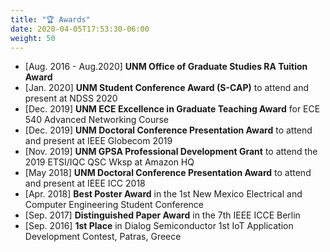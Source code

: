 ```yaml
---
title: "🏆 Awards"
date: 2020-04-05T17:53:30-06:00
weight: 50
---
```


* [Aug. 2016 - Aug.2020] **UNM Office of Graduate Studies RA Tuition Award** 
* [Jan. 2020]  **UNM Student Conference Award (S-CAP)** to attend and present at NDSS 2020
* [Dec. 2019] **UNM ECE Excellence in Graduate Teaching Award** for ECE 540 Advanced Networking Course
* [Dec. 2019] **UNM Doctoral Conference Presentation Award** to attend and present at IEEE Globecom 2019
* [Nov. 2019] **UNM GPSA Professional Development Grant** to attend the 2019 ETSI/IQC QSC Wksp at Amazon HQ
* [May 2018]  **UNM Doctoral Conference Presentation Award**  to attend and present at IEEE ICC 2018
* [Apr. 2018] **Best Poster Award** in the 1st New Mexico Electrical and Computer Engineering Student Conference  
* [Sep. 2017] **Distinguished Paper Award** in the 7th IEEE ICCE Berlin  
* [Sep. 2016] **1st Place** in Dialog Semiconductor 1st IoT Application Development Contest, Patras, Greece
